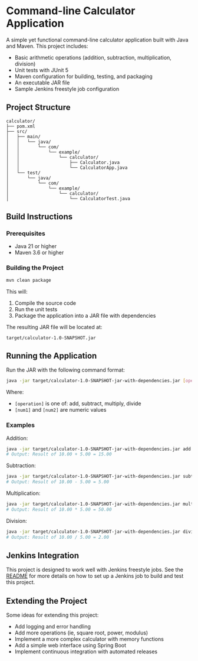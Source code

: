 # Command-line Calculator Application

A simple yet functional command-line calculator application built with Java and Maven. This project includes:

- Basic arithmetic operations (addition, subtraction, multiplication, division)
- Unit tests with JUnit 5
- Maven configuration for building, testing, and packaging
- An executable JAR file
- Sample Jenkins freestyle job configuration

## Project Structure

```
calculator/
├── pom.xml
├── src/
│   ├── main/
│   │   └── java/
│   │       └── com/
│   │           └── example/
│   │               └── calculator/
│   │                   ├── Calculator.java
│   │                   └── CalculatorApp.java
│   └── test/
│       └── java/
│           └── com/
│               └── example/
│                   └── calculator/
│                       └── CalculatorTest.java
```

## Build Instructions

### Prerequisites

- Java 21 or higher
- Maven 3.6 or higher

### Building the Project

```bash
mvn clean package
```

This will:

1. Compile the source code
1. Run the unit tests
1. Package the application into a JAR file with dependencies

The resulting JAR file will be located at:

```
target/calculator-1.0-SNAPSHOT.jar
```

## Running the Application

Run the JAR with the following command format:

```bash
java -jar target/calculator-1.0-SNAPSHOT-jar-with-dependencies.jar [operation] [num1] [num2]
```

Where:

- `[operation]` is one of: add, subtract, multiply, divide
- `[num1]` and `[num2]` are numeric values

### Examples

Addition:

```bash
java -jar target/calculator-1.0-SNAPSHOT-jar-with-dependencies.jar add 10 5
# Output: Result of 10.00 + 5.00 = 15.00
```

Subtraction:

```bash
java -jar target/calculator-1.0-SNAPSHOT-jar-with-dependencies.jar subtract 10 5
# Output: Result of 10.00 - 5.00 = 5.00
```

Multiplication:

```bash
java -jar target/calculator-1.0-SNAPSHOT-jar-with-dependencies.jar multiply 10 5
# Output: Result of 10.00 * 5.00 = 50.00
```

Division:

```bash
java -jar target/calculator-1.0-SNAPSHOT-jar-with-dependencies.jar divide 10 5
# Output: Result of 10.00 / 5.00 = 2.00
```

## Jenkins Integration

This project is designed to work well with Jenkins freestyle jobs. See the [README](./README.md) for more details on how to set up a Jenkins job to build and test this project.

## Extending the Project

Some ideas for extending this project:

- Add logging and error handling
- Add more operations (ie, square root, power, modulus)
- Implement a more complex calculator with memory functions
- Add a simple web interface using Spring Boot
- Implement continuous integration with automated releases

